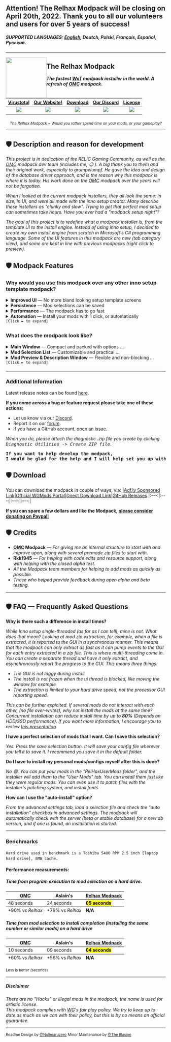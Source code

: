 ## Attention! The Relhax Modpack will be closing on April 20th, 2022. Thank you to all our volunteers and users for over 5 years of success!

##### SUPPORTED LANGUAGES: [**<ins>English</ins>**](README.md), Deutch, Polski, Français, Español, Pусский.

***

<img align="left" width="128" height="128" src="https://raw.githubusercontent.com/Willster419/RelhaxModpack/master/RelhaxModpack/RelhaxModpack/Resources/modpack_icon.ico">

## The Relhax Modpack

**_The fastest <abbr title="World of Tanks">WoT</abbr> modpack installer in the world. A refresh of <abbr title="Odem Mortis Community">OMC</abbr> modpack._**<br>

| [Virustotal](https://www.virustotal.com/#/file/f4e7b13d8e188fff7e604802a96acc43842394cf5d7d94ad82ffce0d20e86b6e/detection) |                                                [Our Website!](https://relhaxmodpack.com/)                                                 |                                           [Download][downloadURL]                                           |               [Our Discord](https://discordapp.com/invite/58fdPvK)|[License](https://github.com/Willster419/RelhaxModpack/blob/master/LICENSE)
| :---: | :---: | :---: | :---: | :---: |
|![](https://img.shields.io/github/v/release/Willster419/RelhaxModpack?color=4c6f74&label=Version)|![](https://img.shields.io/website?color=85c6cc&down_message=Offline&label=WWW&up_message=Online&url=https%3A%2F%2Frelhaxmodpack.com)|![](https://img.shields.io/github/downloads/Willster419/RelhaxModpack/total?color=4c6f74&label=Downloads)|![](https://img.shields.io/discord/303262090741940226?color=85c6cc&label=Discord)|![](https://img.shields.io/github/license/Willster419/RelhaxModpack?color=4c6f74&label=License)|

<p align="center"><sub><i>The Relhax Modpack ~ Would you rather spend time on your mods, or your gameplay?</i></sub></p>

---

## 🛡 Description and reason for development

_This project is in dedication of the RELIC Gaming Community, as well as the <abbr title="Odem Mortis Community">OMC</abbr> modpack dev team (includes me, :wink: ). A big thank you to them and their original work, especially to grumpelumpf. He gave the idea and design of the database driver approach, and is the reason why this modpack is where it is today. His work done on the <abbr title="Odem Mortis Community">OMC</abbr> modpack over the years will not be forgotten._

_When I looked at the current modpack installers, they all look the same: in size, in UI, and were all made with the inno setup creator. Many describe these installers as "clunky and slow". Trying to get that perfect mod setup can sometimes take hours. Have you ever had a "modpack setup night"?_

_The goal of this project is to redefine what a modpack installer is, from the template UI to the install engine. Instead of using inno setup, I decided to create my own install engine from scratch in Microsoft's C# programming language. Some of the UI features in this modpack are new (tab category view), and some are kept in line with previous modpacks (right click to preview)._

## 🛡 Modpack Features

### Why would you use this modpack over any other inno setup template modpack?

<details>
<summary><b>Improved UI</b> — No more bland looking setup template screens</summary>
	<ul>
		<li>Instead of a giant unscrollable list of hard-to-find mods to select from, the mods are presented in tabs, each tab page being a mod catagory. Xvm has a tab page, garage stats have a page, damagelogs have a page, etc. Mods per tab are sorted alphabetically</li>
		<li>For the first time in modpack history, there is a search feature where you can search for "that one mod" you want.</li>
		<li>There are multiple views to display the mod selection list in. Currently we have <abbr title="Odem Mortis Community">OMC</abbr> legacy view and the Relhax default view</li>
		<li>The application allows for DPI and font based application scaling. It is also 4K display ready.</li>
		<li>The Mod selection window and mod preview window are resizeable. The application will remember your last window settings and apply them upon loading the selection list</li>
		<li>The font can be changed to comic sans. This is a critical feature.</li>
		<li>The modpack can inform you if your local installation is out of date. This saves you from running a useless installation.</li>
		<li>The <abbr title="Odem Mortis Community">OMC</abbr> mod preview window has been redesigned, while keeping the familiar user interface:</li>
		<li>The preview window supports image links, sound file links, webpage links, and direct HTML code.</li>
			<ul>
				<li>Pictures load asynchronously. This means that The UI does not lock up waiting for the picture to load.</li>
				<li>The preview window is web-based, meaning you hard drive won't become cluttered with cached pictures.</li>
				<li>Each mod or config can have up to 1.2 million pictures. Other modpacks have only a few, or only 1 picture​</li>
			</ul>
		</ul>
</details>
<details>
<summary><b>Persistence</b> — Mod selections can be saved</summary>
  <ul>
		<li>Like <abbr title="Odem Mortis Community">OMC</abbr> and Aslains, your mods selection can be saved.</li>
		<li>Unlike Aslains, you can save as many mod selections as you want, and save them where ever you like</li>
		<li>Unlike <abbr title="Odem Mortis Community">OMC</abbr>, you can use this selection file to automate the install process (See Automation Section)</li>
	</ul>
</details>
<details>
<summary><b>Performance</b> — The modpack has to go fast</summary>
  <ul>
		<li>For the first time in modpack history, the installation process is multi-threaded, meaning that it can install multiple mods at once. The install process is optimized for 8-core systems.</li>
		<li>The loading and installation times of this modpack vs. Inno setup modpacks have been reduced by up to <b><ins>89%</b></ins> and <b><ins>60%</b></ins> on a standard hard drive using the standard extraction mode. The times are even further reduced for those with WoT installed on an SSD using the multicore extraction mode.</li>
	</ul>
</details>
<details>
<summary><b>Automation</b> — Install your mods with 1 click, or automatically</summary>
	<ul>
		<li>The modpack and be set at command line with a <kbd>/auto-install config_file_name.xml</kbd> switch to automatically install the modpack, with your preference of mods selected. In this situation, you could install without any interaction, and update all your mods in seconds.</li>
	</ul>
</details>
<samp><sup>[Click <kbd>►</kbd> to expand]</sup></samp>

### What does the modpack look like?

<details>
	<summary><b>Main Window</b> — Compact and packed with options ...</summary>
	<p align="center"><img src=".github/readme_resources/en/main_window_1.png" alt="Main Window 1"/></p>
	<p align="center"><img src=".github/readme_resources/en/main_window_2.png" alt="Main Window 2"/></p>
	<p align="center"><img src=".github/readme_resources/en/main_window_3.png" alt="Main Window 3"/></p>
</details>

<details>
	<summary><b>Mod Selection List</b> — Customizable and practical ...</summary>
		<figure>
				<p align="center"><img src=".github/readme_resources/en/selection_lists.png" alt="Mod Selection List"/></p>
			</figcaption>Prefer the <abbr title="Odem Mortis Community">OMC</abbr> style selection view? No problem!<figcaption>
		</figure>
</details>

<details>
	<summary><b>Mod Preview & Description Window</b> — Flexible and non-blocking ...</summary>
	<p align="center"><img src=".github/readme_resources/en/mod_preview_1.png" alt="Mod Preview 1"/></p>
	<p align="center"><img src=".github/readme_resources/en/mod_preview_2.png" alt="Mod Preview 2"/></p>
</details>
<samp><sup>[Click <kbd>►</kbd> to expand]</sup></samp>

---

### Additional Information

Latest release notes can be found [here](https://github.com/Willster419/RelhaxModpack/commits/master).

**If you come across a bug or feature request please take one of these actions:**

- Let us know via our [Discord](https://discordapp.com/invite/58fdPvK).
- Report it on our [forum](http://forums.relhaxmodpack.com/).
- If you have a GitHub account, [open an issue](https://github.com/Willster419/RelhaxModpack/issues).

_When you do, please attach the diagnostic .zip file you create by clicking <kbd>Diagnostic Utilities -> Create ZIP file</kbd>_.

<p align="center"><b><ins><pre>If you want to help develop the modpack,<br>I would be glad for the help and I will help set you up with an environment! Thank you!</pre></ins></b></p>

## 🛡 Download

You can download the modpack in couple of ways, via:
|[Adf.ly Sponsored Link](http://adf.ly/1l28oP)|[Official <abbr title="Wargaming Mods">WGMods</abbr> Portal](https://wgmods.net/392/)|[Direct Download Link](http://bigmods.relhaxmodpack.com/RelhaxModpack/RelhaxModpack.exe)|[GitHub Releases](https://github.com/Willster419/RelhaxModpack/releases)
|:---:|:---:|:---:|:---:|

**If you can spare a few dollars and like the Modpack, [please consider donating on Paypal!](https://www.paypal.com/cgi-bin/webscr?cmd=_s-xclick&hosted_button_id=76KNV8KXKYNG2)**

## 🛡 Credits

- <b><abbr title="Odem Mortis Community">OMC</abbr> Modpack</b> — <i>For giving me an internal structure to start with and improve upon, along with several premade zip files to start with.</i>
- <b>Rkk1945</b> — <i>For helping with code edits and resource support, along with helping with the closed alpha test.</i>
- <i>All the Modpack team members for helping to add mods as quickly as possible.</i>
- <i>Those who helped provide feedback during open alpha and beta testing.</i>

---

## 🛡 FAQ — Frequently Asked Questions

**Why is there such a difference in install times?**

_While Inno setup single-threaded (as far as I can tell), mine is not. What does that mean? Looking at mod zip extraction, for example, when a file is extracted, it is reported to the GUI in a synchronous manner. This means that the modpack can only extract as fast as it can pump events to the GUI for each entry extracted in a zip file. This is where multi-threading come in. You can create a separate thread and have it only extract, and asynchronously report the progress to the GUI. This means three things:_

- _The GUI is not laggy during install_
- _The install is not frozen when the ui thread is blocked, like moving the window for example_
- _The extraction is limited to your hard drive speed, not the processor GUI reporting speed._

_This can be further exploited. If several mods do not interact with each other, (no file over-writes), why not install the mods at the same time? Concurrent installation can reduce install time by up to <b>80%</b> (Depends on HDD/SSD performance)._
_If you want more information, I encourage you to review [this presentation](https://docs.google.com/presentation/d/1H-6YLcEP3XfxeEhF21grP7Ypfw2im300201bz0NAuJI/edit#slide=id.g7bf2f002c6_0_83)._

**I have a perfect selection of mods that I want. Can I save this selection?**

_Yes. Press the save selection button. It will save your config file wherever you tell it to save it. I recommend you save it in the default folder._

**Do I have to install my personal mods/configs myself after this is done?**

_No :smile:. You can put your mods in the "RelHaxUserMods folder", and the installer will add them to the "User Mods" tab. You can install them just like they were regular mods. You can even use it to patch files with the installer's patching system, and install fonts._

**How can I use the "auto-install" option?**

_From the advanced settings tab, load a selection file and check the "auto installation" checkbox in advanced settings. The modpack will automatically check with the server (beta or stable database) for a new db version, and if one is found, an installation is started._

***

### Benchmarks
``Hard drive used in benchmark is a Toshiba 5400 RPM 2.5 inch [laptop hard drive], 8MB cache.``

#### Performance measurements: 
##### Time from program execution to mod selection on a hard drive.

<table>
  <thead>
    <tr>
      <th><abbr title="Odem Mortis Community">OMC</abbr></th>
      <th>Aslain's</th>
			<th><ins>Relhax Modpack</ins></th>
    </tr>
  </thead>
  <tbody>
    <tr>
      <td>48 seconds</td>
      <td>24 seconds</td>
			<td><mark><b>05 seconds</mark></td>
    </tr>
  </tbody>
  <tfoot>
    <tr>
      <td>+90% vs <i>Relhax</i></td>
      <td>+79% vs <i>Relhax</i></td>
			<td><b>N/A</b></td>
    </tr>
  </tfoot>
</table>


##### Time from mod selection to install completion (installing the same number or similar mods) on a hard drive

<table>
  <thead>
    <tr>
      <th><abbr title="Odem Mortis Community">OMC</abbr></th>
      <th>Aslain's</th>
			<th><ins>Relhax Modpack</ins></th>
    </tr>
  </thead>
  <tbody>
    <tr>
      <td>10 seconds</td>
      <td>09 seconds</td>
			<td><mark><b>04 seconds</mark></td>
    </tr>
  </tbody>
  <tfoot>
    <tr>
      <td>+60% vs <i>Relhax</i></td>
      <td>+56% vs <i>Relhax</i></td>
			<td><b>N/A</b></td>
    </tr>
  </tfoot>
</table>
<sub>Less is better (seconds)</sub>

***
##### Disclaimer

*There are no "Hacks" or illegal mods in the modpack, the name is used for artistic license.*<br>
*This modpack complies with <abbr title="Wargaming">WG</abbr>'s fair play policy. We try to keep up to date as much as we can with their policy, but this is by no means an official guarantee.*
***
[downloadURL]: https://wgmods.net/392/ "Download"
<sup>Readme Design by [@Nullmaruzero](https://github.com/Nullmaruzero/)</sup>
<sup>Minor Maintenance by [@The Illusion](https://github.com/Arkhorse)</sup>
